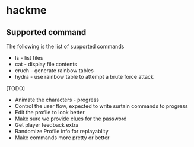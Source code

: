 # hackme

## Supported command

The following is the list of supported commands
* ls - list files
* cat - display file contents
* cruch - generate rainbow tables
* hydra - use rainbow table to attempt a brute force attack

[TODO]
* Animate the characters - progress
* Control the user flow, expected to write surtain commands to progress
* Edit the profile to look better
* Make sure we provide clues for the password
* Get player feedback extra
* Randomize Profile info for replayablity
* Make commands more pretty or better
